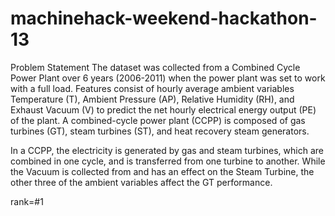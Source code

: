 # machinehack-weekend-hackathon-13
Problem Statement
The dataset was collected from a Combined Cycle Power Plant over 6 years (2006-2011) when the power plant was set to work with a full load. Features consist of hourly average ambient variables Temperature (T), Ambient Pressure (AP), Relative Humidity (RH), and Exhaust Vacuum (V) to predict the net hourly electrical energy output (PE) of the plant.
A combined-cycle power plant (CCPP) is composed of gas turbines (GT), steam turbines (ST), and heat recovery steam generators.

In a CCPP, the electricity is generated by gas and steam turbines, which are combined in one cycle, and is transferred from one turbine to another. While the Vacuum is collected from and has an effect on the Steam Turbine, the other three of the ambient variables affect the GT performance.

rank=#1
